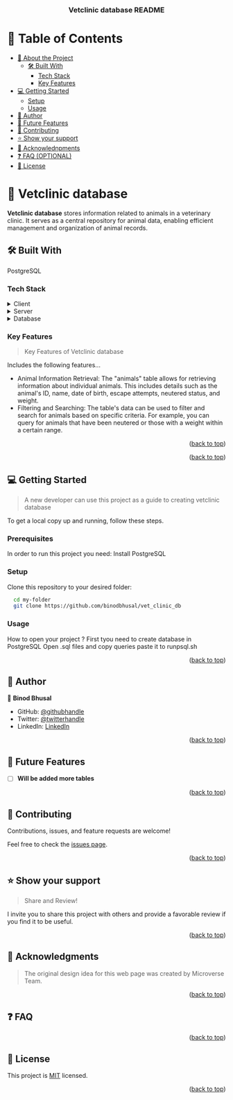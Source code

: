 <a name="readme-top"></a>

<div align="center">

  <br/>

  <h3><b>Vetclinic database README</b></h3>

</div>


# 📗 Table of Contents

- [📖 About the Project](#about-project)
  - [🛠 Built With](#built-with)
    - [Tech Stack](#tech-stack)
    - [Key Features](#key-features)
- [💻 Getting Started](#getting-started)
  - [Setup](#setup)
  - [Usage](#usage)
- [👥 Author](#authors)
- [🔭 Future Features](#future-features)
- [🤝 Contributing](#contributing)
- [⭐️ Show your support](#support)
- [🙏 Acknowlednpments](#acknowlednpments)
- [❓ FAQ (OPTIONAL)](#faq)
- [📝 License](#license)


# 📖 Vetclinic database<a name="about-project"></a>

**Vetclinic database**   stores information related to animals in a veterinary clinic. It serves as a central repository for animal data, enabling efficient management and organization of animal records.

## 🛠 Built With <a name="built-with"></a>
PostgreSQL
### Tech Stack <a name="tech-stack"></a>

<details>
  <summary>Client</summary>
  <ul>
    <li><a href="https://reactjs.org/">React.js</a></li>
  </ul>
</details>

<details>
  <summary>Server</summary>
  <ul>
    <li><a href="https://expressjs.com/">Express.js</a></li>
  </ul>
</details>

<details>
<summary>Database</summary>
  <ul>
    <li><a href="https://www.postgresql.org/">PostgreSQL</a></li>
  </ul>
</details>


### Key Features <a name="key-features"></a>

> Key Features of Vetclinic database


Includes the following features...

- Animal Information Retrieval: The "animals" table allows for retrieving information about individual animals. This includes details such as the animal's ID, name, date of birth, escape attempts, neutered status, and weight.
- Filtering and Searching: The table's data can be used to filter and search for animals based on specific criteria. For example, you can query for animals that have been neutered or those with a weight within a certain range.


<p align="right">(<a href="#readme-top">back to top</a>)</p>


<p align="right">(<a href="#readme-top">back to top</a>)</p>


## 💻 Getting Started <a name="getting-started"></a>

> A new developer can use this project as a guide to creating vetclinic database

To get a local copy up and running, follow these steps.


### Prerequisites

In order to run this project you need:
Install PostgreSQL


### Setup

Clone this repository to your desired folder:

```sh
  cd my-folder
  git clone https://github.com/binodbhusal/vet_clinic_db
```

### Usage

How to open your project ? 
First tyou need to create database in PostgreSQL
Open .sql files and copy queries paste it to runpsql.sh


<p align="right">(<a href="#readme-top">back to top</a>)</p>


## 👥 Author <a name="authors"></a>

👤 **Binod Bhusal**

- GitHub: [@githubhandle](https://github.com/binodbhusal)
- Twitter: [@twitterhandle](https://twitter.com/Binod_ironLad)
- LinkedIn: [LinkedIn](https://www.linkedin.com/in/binodbhusal)

<p align="right">(<a href="#readme-top">back to top</a>)</p>


## 🔭 Future Features <a name="future-features"></a>

- [ ] **Will be added more tables**

<p align="right">(<a href="#readme-top">back to top</a>)</p>


## 🤝 Contributing <a name="contributing"></a>

Contributions, issues, and feature requests are welcome!

Feel free to check the [issues page](../../issues/).

<p align="right">(<a href="#readme-top">back to top</a>)</p>


## ⭐️ Show your support <a name="support"></a>

> Share and Review!

I invite you to share this project with others and provide a favorable review if you find it to be useful.

<p align="right">(<a href="#readme-top">back to top</a>)</p>


## 🙏 Acknowledgments <a name="acknowlednpments"></a>

> The original design idea for this web page was created by Microverse Team.

<p align="right">(<a href="#readme-top">back to top</a>)</p>


## ❓ FAQ <a name="faq"></a>

<p align="right">(<a href="#readme-top">back to top</a>)</p>


## 📝 License <a name="license"></a>

This project is [MIT](./MIT.md) licensed.


<p align="right">(<a href="#readme-top">back to top</a>)</p>
